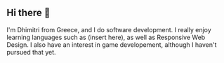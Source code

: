 ## Hi there 👋

I'm Dhimitri from Greece, and I do software development. I really enjoy learning languages such as (insert here), as well as Responsive Web Design.
I also have an interest in game developement, although I haven't pursued that yet.



